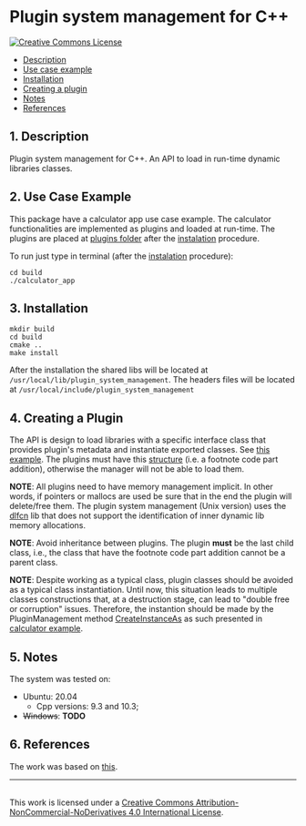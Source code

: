 # Plugin system management for C++

<a rel="license" href="http://creativecommons.org/licenses/by-nc-nd/4.0/"><img alt="Creative Commons License" style="border-width:0" src="https://i.creativecommons.org/l/by-nc-nd/4.0/88x31.png" />

* [Description](#Description)
* [Use case example](#Example)
* [Installation](#Installation)
* [Creating a plugin](#Usage)
* [Notes](#Notes)
* [References](#References)

## <a name="Description"></a>1. Description

Plugin system management for C++. An API to load in run-time dynamic libraries classes.

## <a name="Example"></a>2. Use Case Example

This package have a calculator app use case example. The calculator functionalities are implemented as plugins and loaded at run-time. The plugins are placed at [plugins folder](./plugins/) after the [instalation](#Installation) procedure.

To run just type in terminal (after the [instalation](#Installation) procedure):
```
cd build
./calculator_app
```

## <a name="Installation"></a>3. Installation
```
mkdir build
cd build
cmake ..
make install
```

After the installation the shared libs will be located at ```/usr/local/lib/plugin_system_management```. The headers files will be located at ```/usr/local/include/plugin_system_management```

## <a name="Usage"></a>4. Creating a Plugin

The API is design to load libraries with a specific interface class that provides plugin's metadata and instantiate exported classes. See [this example](./templates/plugin_interface_template.h).
The plugins must have this [structure](./templates/plugin_template.h) (i.e. a footnote code part addition), otherwise the manager will not be able to load them.

**NOTE**: All plugins need to have memory management implicit. In other words, if pointers or mallocs are used be sure that in the end the plugin will delete/free them. The plugin system management (Unix version) uses the [dlfcn](https://pubs.opengroup.org/onlinepubs/7908799/xsh/dlfcn.h.html) lib that does not support the identification of inner dynamic lib memory allocations.

**NOTE**: Avoid inheritance between plugins. The plugin **must** be the last child class, i.e., the class that have the footnote code part addition cannot be a parent class.

**NOTE**: Despite working as a typical class, plugin classes should be avoided as a typical class instantiation. Until now, this situation leads to multiple classes constructions that, at a destruction stage, can lead to "double free or corruption" issues.
Therefore, the instantion should be made by the PluginManagement method [CreateInstanceAs](./src/plugin_system_management/plugin_system_management.cpp) as such presented in [calculator example](./src/calculator.cpp).

## <a name="Notes"></a>5. Notes
The system was tested on:
- Ubuntu: 20.04
    - Cpp versions: 9.3 and 10.3;
- ~~Windows~~: **TODO**

## <a name="Usage"></a>6. References

The work was based on [this](https://github.com/caiorss/sample-cpp-plugin).

-----------------------------------------------------------------------------------------------------------------------------------------------------------------------------------------------------
<br />This work is licensed under a <a rel="license" href="http://creativecommons.org/licenses/by-nc-nd/4.0/">Creative Commons Attribution-NonCommercial-NoDerivatives 4.0 International License</a>.
